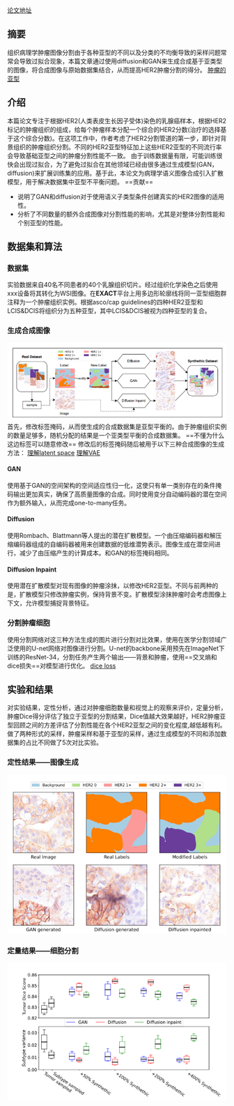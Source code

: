[论文地址](https://arxiv.org/abs/2211.06150)
## 摘要
组织病理学肿瘤图像分割由于各种亚型的不同以及分类的不均衡导致的采样问题常常会导致过拟合现象，本篇文章通过使用diffusion和GAN来生成合成基于亚类型的图像，将合成图像与原始数据集结合，从而提高HER2肿瘤分割的得分。
[肿瘤的亚型](https://www.jianshu.com/p/4e6383c66dcc)
## 介绍
本篇论文专注于根据HER2(人类表皮生长因子受体)染色的乳腺癌样本，根据HER2标记的肿瘤组织的组成，给每个肿瘤样本分配一个综合的HER2分数(治疗的选择基于这个综合分数)。在这项工作中，作者考虑了HER2分割管道的第一步，即针对背景组织的肿瘤组织分割。不同的HER2亚型特征加上这些HER2亚型的不同流行率会导致基础亚型之间的肿瘤分割性能不一致。
由于训练数据量有限，可能训练很快会出现过拟合，为了避免过拟合在其他领域已经由很多通过生成模型(GAN，diffusion)来扩展训练集的应用。基于此，本论文为病理学语义图像合成引入扩散模型，用于解决数据集中亚型不平衡问题。
==贡献==
- 说明了GAN和diffusion对于使用语义子类型条件创建真实的HER2图像的适用性。
- 分析了不同数量的额外合成图像对分割性能的影响，尤其是对整体分割性能和个别亚型的性能。

## 数据集和算法
### 数据集
实验数据来自40名不同患者的40个乳腺组织切片。经过组织化学染色之后使用xxx设备将其转化为WSI图像。在**EXACT**平台上用多边形轮廓线将同一亚型细胞群注释为一个肿瘤组织实例。根据asco/cap guidelines的四种HER2亚型和LCIS&DCIS将组织分为五种亚型，其中LCIS&DCIS被视为四种亚型的复合。
### 生成合成图像
![图3](asset/图像生成.png)
首先，修改标签掩码，从而使生成的合成数据集是亚型平衡的。由于肿瘤组织实例的数量足够多，随机分配的结果是一个亚类型平衡的合成数据集。
==不懂为什么这边标签可以随意修改==
修改后的标签掩码随后被用于以下三种合成图像的生成方法：
[理解latent space](https://zhuanlan.zhihu.com/p/369946876)
[理解VAE](https://zhuanlan.zhihu.com/p/351805989)
#### GAN
使用基于GAN的空间架构的空间适应性归一化，这使只有单一类别存在的条件掩码输出更加真实，确保了高质量图像的合成。同时使用变分自动编码器的潜在空间作为额外输入，从而完成one-to-many任务。
#### Diffusion
使用Rombach、Blattmann等人提出的潜在扩散模型。一个由压缩编码器和解压缩编码器组成的自编码器被用来创建数据的低维潜势表示。图像生成在潜空间进行，减少了由压缩产生的计算成本。和GAN的标签掩码相同。
#### Diffusion Inpaint
使用潜在扩散模型对现有图像的肿瘤涂抹，以修改HER2亚型。不同与前两种的是，扩散模型只修改肿瘤实例，保持背景不变。扩散模型涂抹肿瘤时会考虑图像上下文，允许模型捕捉背景特征。
### 分割肿瘤细胞
使用分割网络对这三种方法生成的图片进行分割对比效果，使用在医学分割领域广泛使用的U-net网络对图像进行分割。U-net的backbone采用预先在ImageNet下训练的ResNet-34，分割任务产生两个输出——背景和肿瘤，使用==交叉熵和dice损失==对模型进行优化。
[dice loss](https://zhuanlan.zhihu.com/p/269592183)
## 实验和结果
对实验结果，定性分析，通过对肿瘤细胞数量和视觉上的观察来评价，定量分析，肿瘤Dice得分评估了独立于亚型的分割结果，Dice值越大效果越好，HER2肿瘤亚型回顾之间的方差评估了分割性能在各个HER2亚型之间的变化程度,越低越有利。做了两种形式的采样，肿瘤采样和基于亚型的采样，通过生成模型的不同和添加数据集的占比不同做了5次对比实验。
### 定性结果——图像生成
![](asset/定性结果.png)
### 定量结果——细胞分割
![](asset/定量分析.png)

